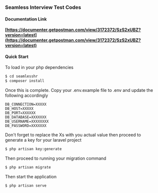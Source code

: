 ### Seamless Interview Test Codes

#### Documentation Link

**[https://documenter.getpostman.com/view/3172372/SzS2xUBZ?version=latest](https://documenter.getpostman.com/view/3172372/SzS2xUBZ?version=latest)**

#### Quick Start
To load in your php dependencies
```bash
$ cd seamlesshr
$ composer install
```
 Once this is complete. Copy your .env.example file to .env and update the following accordingly
 
 ```env
DB_CONNECTION=XXXXX
DB_HOST=XXXXX
DB_PORT=XXXXXX
DB_DATABASE=XXXXXXX
DB_USERNAME=XXXXXXXX
DB_PASSWORD=XXXXXXX
```
Don't forget to replace the Xs with you actual value then proceed to generate a key for your laravel project

```bash
$ php artisan key:generate
```

Then proceed to running your migration command

```bash
$ php artisan migrate
```

Then start the application

```bash
$ php artisan serve
```
